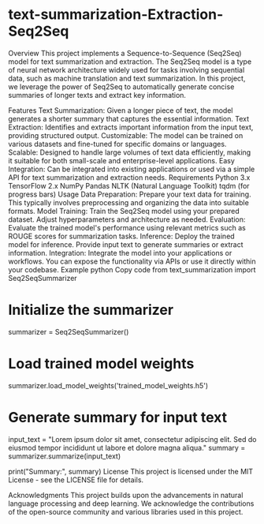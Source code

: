 # text-summarization-Extraction-Seq2Seq
Overview
This project implements a Sequence-to-Sequence (Seq2Seq) model for text summarization and extraction. The Seq2Seq model is a type of neural network architecture widely used for tasks involving sequential data, such as machine translation and text summarization. In this project, we leverage the power of Seq2Seq to automatically generate concise summaries of longer texts and extract key information.

Features
Text Summarization: Given a longer piece of text, the model generates a shorter summary that captures the essential information.
Text Extraction: Identifies and extracts important information from the input text, providing structured output.
Customizable: The model can be trained on various datasets and fine-tuned for specific domains or languages.
Scalable: Designed to handle large volumes of text data efficiently, making it suitable for both small-scale and enterprise-level applications.
Easy Integration: Can be integrated into existing applications or used via a simple API for text summarization and extraction needs.
Requirements
Python 3.x
TensorFlow 2.x
NumPy
Pandas
NLTK (Natural Language Toolkit)
tqdm (for progress bars)
Usage
Data Preparation: Prepare your text data for training. This typically involves preprocessing and organizing the data into suitable formats.
Model Training: Train the Seq2Seq model using your prepared dataset. Adjust hyperparameters and architecture as needed.
Evaluation: Evaluate the trained model's performance using relevant metrics such as ROUGE scores for summarization tasks.
Inference: Deploy the trained model for inference. Provide input text to generate summaries or extract information.
Integration: Integrate the model into your applications or workflows. You can expose the functionality via APIs or use it directly within your codebase.
Example
python
Copy code
from text_summarization import Seq2SeqSummarizer

# Initialize the summarizer
summarizer = Seq2SeqSummarizer()

# Load trained model weights
summarizer.load_model_weights('trained_model_weights.h5')

# Generate summary for input text
input_text = "Lorem ipsum dolor sit amet, consectetur adipiscing elit. Sed do eiusmod tempor incididunt ut labore et dolore magna aliqua."
summary = summarizer.summarize(input_text)

print("Summary:", summary)
License
This project is licensed under the MIT License - see the LICENSE file for details.

Acknowledgments
This project builds upon the advancements in natural language processing and deep learning.
We acknowledge the contributions of the open-source community and various libraries used in this project.
